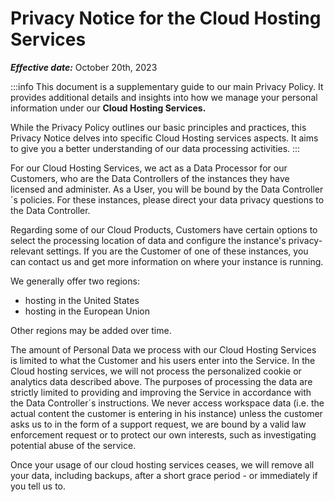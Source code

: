 # Privacy Notice for the Cloud Hosting Services

_**Effective date:**_ October 20th, 2023

:::info
This document is a supplementary guide to our main Privacy Policy. It provides additional details and insights into how we manage your personal information under our **Cloud Hosting Services.**&#x20;

While the Privacy Policy outlines our basic principles and practices, this Privacy Notice delves into specific Cloud Hosting services aspects. It aims to give you a better understanding of our data processing activities.
:::

For our Cloud Hosting Services, we act as a Data Processor for our Customers, who are the Data Controllers of the instances they have licensed and administer. As a User, you will be bound by the Data Controller´s policies. For these instances, please direct your data privacy questions to the Data Controller.

Regarding some of our Cloud Products, Customers have certain options to select the processing location of data and configure the instance's privacy-relevant settings. If you are the Customer of one of these instances, you can contact us and get more information on where your instance is running.

We generally offer two regions:

* hosting in the United States
* hosting in the European Union

Other regions may be added over time.

The amount of Personal Data we process with our Cloud Hosting Services is limited to what the Customer and his users enter into the Service. In the Cloud hosting services, we will not process the personalized cookie or analytics data described above. The purposes of processing the data are strictly limited to providing and improving the Service in accordance with the Data Controller´s instructions. We never access workspace data (i.e. the actual content the customer is entering in his instance) unless the customer asks us to in the form of a support request, we are bound by a valid law enforcement request or to protect our own interests, such as investigating potential abuse of the service.

Once your usage of our cloud hosting services ceases, we will remove all your data, including backups, after a short grace period - or immediately if you tell us to.
